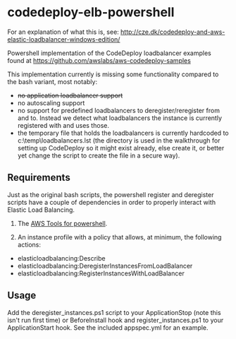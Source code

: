 # codedeploy-elb-powershell

For an explanation of what this is, see: http://cze.dk/codedeploy-and-aws-elastic-loadbalancer-windows-edition/

Powershell implementation of the CodeDeploy loadbalancer examples found at https://github.com/awslabs/aws-codedeploy-samples

This implementation currently is missing some functionality compared to the bash variant, most notably:

* ~~no application loadbalancer support~~
* no autoscaling support
* no support for predefined loadbalancers to deregister/reregister from and to. Instead we detect what loadbalancers the instance is currently registered with and uses those.
* the temporary file that holds the loadbalancers is currently hardcoded to c:\temp\loadbalancers.lst (the directory is used in the walkthrough for setting up CodeDeploy so it might exist already, else create it, or better yet change the script to create the file in a secure way).

## Requirements

Just as the original bash scripts, the powershell register and deregister scripts have a couple of dependencies in order to properly interact with Elastic Load Balancing.

1. The [AWS Tools for powershell](https://aws.amazon.com/powershell/).  

2. An instance profile with a policy that allows, at minimum, the following actions:

- elasticloadbalancing:Describe
- elasticloadbalancing:DeregisterInstancesFromLoadBalancer
- elasticloadbalancing:RegisterInstancesWithLoadBalancer


## Usage

Add the deregister_instances.ps1 script to your ApplicationStop (note this isn't run first time) or BeforeInstall hook and register_instances.ps1 to your ApplicationStart hook. See the included appspec.yml for an example.
